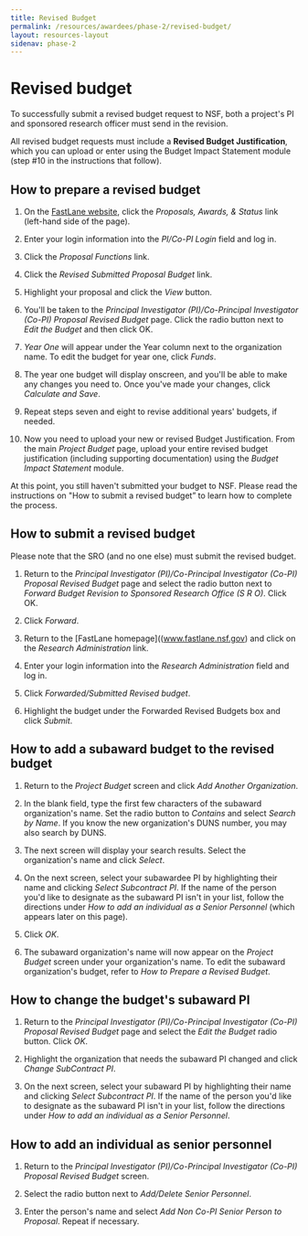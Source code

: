 ```yaml
---
title: Revised Budget
permalink: /resources/awardees/phase-2/revised-budget/
layout: resources-layout
sidenav: phase-2
---
```


# Revised budget

To successfully submit a revised budget request to NSF, both a project's PI and sponsored research officer must send in the revision.

All revised budget requests must include a **Revised Budget Justification**, which you can upload or enter using the Budget Impact Statement module (step #10 in the instructions that follow).

## How to prepare a revised budget

1. On the [FastLane website](http://www.fastlane.nsf.gov), click the *Proposals, Awards, & Status* link (left-hand side of the page).

2. Enter your login information into the *PI/Co-PI Login* field and log in.

3. Click the *Proposal Functions* link.

4. Click the *Revised Submitted Proposal Budget* link.

5. Highlight your proposal and click the *View* button.

6. You'll be taken to the *Principal Investigator (PI)/Co-Principal Investigator (Co-PI) Proposal Revised Budget* page. Click the radio button next to *Edit the Budget* and then click OK.

7. *Year One* will appear under the Year column next to the organization name. To edit the budget for year one, click *Funds*.

8. The year one budget will display onscreen, and you'll be able to make any changes you need to. Once you've made your changes, click *Calculate and Save*.

9. Repeat steps seven and eight to revise additional years' budgets, if needed.

10. Now you need to upload your new or revised Budget Justification. From the main *Project Budget* page, upload your entire revised budget justification (including supporting documentation) using the *Budget Impact Statement* module.


At this point, you still haven't submitted your budget to NSF. Please read the instructions on "How to submit a revised budget” to learn how to complete the process.

## How to submit a revised budget

Please note that the SRO (and no one else) must submit the revised budget.

1. Return to the *Principal Investigator (PI)/Co-Principal Investigator (Co-PI) Proposal Revised Budget* page and select the radio button next to *Forward Budget Revision to Sponsored Research Office (S R O)*. Click OK.

2. Click *Forward*.

3. Return to the [FastLane homepage]((www.fastlane.nsf.gov) and click on the *Research Administration* link.

4. Enter your login information into the *Research Administration* field and log in.

5. Click *Forwarded/Submitted Revised budget*.

6. Highlight the budget under the Forwarded Revised Budgets box and click *Submit*.


## How to add a subaward budget to the revised budget

1. Return to the *Project Budget* screen and click *Add Another Organization*.

2. In the blank field, type the first few characters of the subaward organization's name. Set the radio button to *Contains* and select *Search by Name*. If you know the new organization's DUNS number, you may also search by DUNS.

3. The next screen will display your search results. Select the organization's name and click *Select*.

4. On the next screen, select your subawardee PI by highlighting their name and clicking *Select Subcontract PI*. If the name of the person you'd like to designate as the subaward PI isn't in your list, follow the directions under *How to add an individual as a Senior Personnel* (which appears later on this page).

5. Click *OK*.

6. The subaward organization's name will now appear on the *Project Budget* screen under your organization's name. To edit the subaward organization's budget, refer to *How to Prepare a Revised Budget*.

## How to change the budget's subaward PI

1. Return to the *Principal Investigator (PI)/Co-Principal Investigator (Co-PI) Proposal Revised Budget* page and select the *Edit the Budget* radio button. Click *OK*.

2. Highlight the organization that needs the subaward PI changed and click *Change SubContract PI*.

3. On the next screen, select your subaward PI by highlighting their name and clicking *Select Subcontract PI*. If the name of the person you'd like to designate as the subaward PI isn't in your list, follow the directions under *How to add an individual as a Senior Personnel*.

## How to add an individual as senior personnel

1. Return to the *Principal Investigator (PI)/Co-Principal Investigator (Co-PI) Proposal Revised Budget* screen.

2. Select the radio button next to *Add/Delete Senior Personnel*.

3. Enter the person's name and select *Add Non Co-PI Senior Person to Proposal*. Repeat if necessary.
